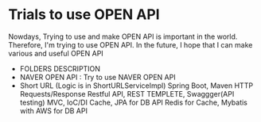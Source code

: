 # Trials to use OPEN API

Nowdays, Trying to use and make OPEN API is important in the world.
Therefore, I'm trying to use OPEN API. In the future, I hope that I can make various and useful OPEN API


- FOLDERS DESCRIPTION
- NAVER OPEN API : Try to use NAVER OPEN API
- Short URL (Logic is in ShortURLServiceImpl)
Spring Boot, Maven
HTTP Requests/Response
Restful API, REST TEMPLETE, Swaggger(API testing)
MVC, IoC/DI
Cache, JPA for DB API
Redis for Cache, Mybatis with AWS for DB API
